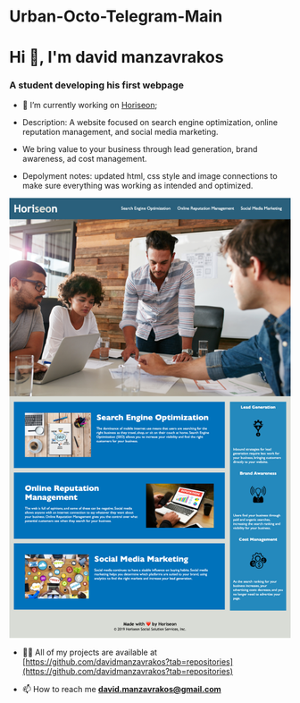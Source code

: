 # Urban-Octo-Telegram-Main

<link rel=style.css>
<h1>Hi 👋, I'm david manzavrakos</h1>
<h3>A student developing his first webpage</h3>

- 🔭 I’m currently working on [Horiseon](https://davidmanzavrakos.github.io/Urban-Octo/);
- Description: A website focused on search engine optimization, online reputation management, and social media marketing. 

- We bring value to your business through lead generation, brand awareness, ad cost management. 

- Depolyment notes: updated html, css style and image connections to make sure everything was working as intended and optimized. 

<img alt= "stuff" src="https://github.com/davidmanzavrakos/Urban-Octo/blob/main/assets/images/Horiseon-Full-Page.png">

- 👨‍💻 All of my projects are available at [https://github.com/davidmanzavrakos?tab=repositories](https://github.com/davidmanzavrakos?tab=repositories)

- 📫 How to reach me **david.manzavrakos@gmail.com**


